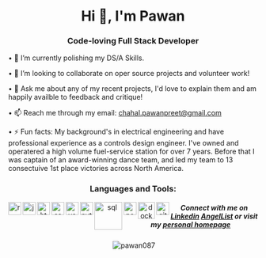 <h1 align="center">Hi 👋, I'm Pawan</h1>
<h3 align="center">Code-loving Full Stack Developer</h3>

• 🌱 I’m currently polishing my DS/A Skills.

• 👯 I’m looking to collaborate on oper source projects and volunteer work!

• 💬 Ask me about any of my recent projects, I'd love to explain them and am happily availble to feedback and critique!

• 📫 Reach me through my email: chahal.pawanpreet@gmail.com

• ⚡ Fun facts: My background's in electrical engineering and have professional experience as a controls design engineer. I've owned and operatered a high volume fuel-service station for over 7 years. Before that I was captain of an award-winning dance team, and led my team to 13 consectuive 1st place victories across North America.

<h3 align="center">Languages and Tools:</h3>

<p align="center"> 
  <img align="left" alt="react" width="26px" src="https://cdn.discordapp.com/attachments/886336420552269847/905593592972722306/react-logo-vector.png"/>
<img align="left" alt="javascript" width="26px" src="https://cdn.discordapp.com/attachments/886336420552269847/905593446784462888/480px-Unofficial_JavaScript_logo_2.png"/>
<img align="left" alt="html" width="26px" src="https://cdn.discordapp.com/attachments/886336420552269847/905593509329915934/logo-2582748_640.png"/>
<img align="left" alt="css" width="26px" src="https://cdn.discordapp.com/attachments/886336420552269847/905593549502939146/logo-2582747_1280.png"/>
<img align="left" alt="vscode" width="26px" src="https://cdn.discordapp.com/attachments/886336420552269847/905593775856951356/71187801-14e60a80-2280-11ea-94c9-e56576f76baf.png"/>
<img align="left" alt="python" width="26px" src="https://cdn.discordapp.com/attachments/886336420552269847/905593898573905920/1200px-Python-logo-notext.png"/>
<img align="left" alt="sql" width="56px" src="https://cdn.discordapp.com/attachments/886336420552269847/905594022452674620/Sql_data_base_with_logo.png"/>
<img align="left" alt="postgresql" width="26px" src="https://cdn.discordapp.com/attachments/886336420552269847/905594110604349440/1200px-Postgresql_elephant.png"/>
<img align="left" alt="docker" width="34px" src="https://cdn.discordapp.com/attachments/886336420552269847/905594569570263070/Moby-logo.png"/>
<img align="left" alt="git" width="26px" src="https://cdn.discordapp.com/attachments/886336420552269847/905594660771213362/Git-Icon-1788C.png"/>
</p>

<h5 align="center">Connect with me on 
  <a href="https://linkedin.com/in/pawanchahal" target="blank">Linkedin</a> <a href="https://angel.co/u/pawan-chahal">AngelList</a>
  or visit my <a href="http://www.google.com">personal homepage</a>
</h5>

<p align="center">&nbsp;<img align="center" src="https://github-readme-stats.vercel.app/api?username=pawan087&show_icons=true&theme=dark&locale=en" alt="pawan087" /></p>
